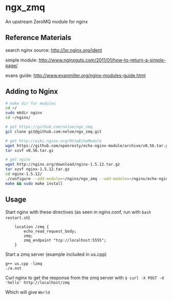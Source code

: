 ngx_zmq
=======
An upstream ZeroMQ module for nginx

Reference Materials
-------------------
search nginx source: http://lxr.nginx.org/ident

simple module: http://www.nginxguts.com/2011/01/how-to-return-a-simple-page/

evans guide: http://www.evanmiller.org/nginx-modules-guide.html

Adding to Nginx
---------------
```bash
# make dir for modules
cd ~/
sudo mkdir nginx
cd ~/nginx/

# get https://github.com/neloe/ngx_zmq
git clone git@github.com:neloe/ngx_zmq.git

# get http://wiki.nginx.org/HttpEchoModule
wget https://github.com/openresty/echo-nginx-module/archive/v0.56.tar.gz
tar xzvf v0.56.tar.gz

# get nginx
wget http://nginx.org/download/nginx-1.5.12.tar.gz
tar xzvf nginx-1.5.12.tar.gz
cd nginx-1.5.12/
./configure --add-module=~/nginx/ngx_zmq --add-module=~/nginx/echo-nginx-module-0.56
make && sudo make install
```

Usage
-----
Start nginx with these directives (as seen in nginx.conf, run with `bash restart.sh`)
```nginx
    location /zmq {
        echo_read_request_body;
        zmq;
        zmq_endpoint "tcp://localhost:5555";
    }
```
Start a zmq server (example included in us.cpp)
```
g++ us.cpp -lzmq
./a.out
```
Curl nginx to get the response from the zmq server with
```$ curl -X POST -d 'hello' http://localhost/zmq```

Which will give
`World`
